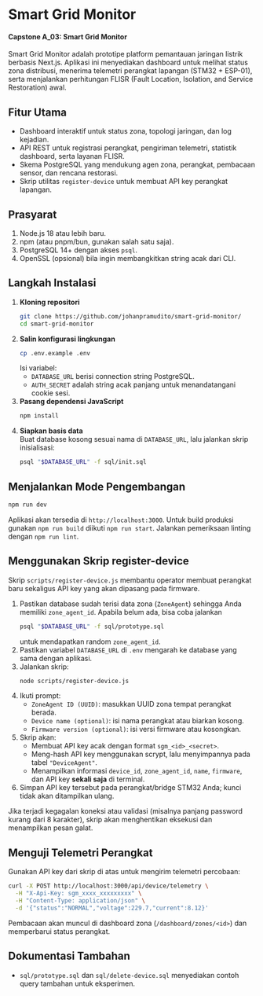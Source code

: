 # Smart Grid Monitor

#### Capstone A_03: Smart Grid Monitor

Smart Grid Monitor adalah prototipe platform pemantauan jaringan listrik berbasis Next.js. Aplikasi ini menyediakan dashboard untuk melihat status zona distribusi, menerima telemetri perangkat lapangan (STM32 + ESP-01), serta menjalankan perhitungan FLISR (Fault Location, Isolation, and Service Restoration) awal.

## Fitur Utama

- Dashboard interaktif untuk status zona, topologi jaringan, dan log kejadian.
- API REST untuk registrasi perangkat, pengiriman telemetri, statistik dashboard, serta layanan FLISR.
- Skema PostgreSQL yang mendukung agen zona, perangkat, pembacaan sensor, dan rencana restorasi.
- Skrip utilitas `register-device` untuk membuat API key perangkat lapangan.

## Prasyarat

1. Node.js 18 atau lebih baru.
2. npm (atau pnpm/bun, gunakan salah satu saja).
3. PostgreSQL 14+ dengan akses `psql`.
4. OpenSSL (opsional) bila ingin membangkitkan string acak dari CLI.

## Langkah Instalasi

1. **Kloning repositori**
   ```bash
   git clone https://github.com/johanpramudito/smart-grid-monitor/
   cd smart-grid-monitor
   ```
2. **Salin konfigurasi lingkungan**
   ```bash
   cp .env.example .env
   ```
   Isi variabel:
   - `DATABASE_URL` berisi connection string PostgreSQL.
   - `AUTH_SECRET` adalah string acak panjang untuk menandatangani cookie sesi.
3. **Pasang dependensi JavaScript**
   ```bash
   npm install
   ```
4. **Siapkan basis data**  
   Buat database kosong sesuai nama di `DATABASE_URL`, lalu jalankan skrip inisialisasi:
   ```bash
   psql "$DATABASE_URL" -f sql/init.sql
   ```

## Menjalankan Mode Pengembangan

```bash
npm run dev
```

Aplikasi akan tersedia di `http://localhost:3000`. Untuk build produksi gunakan `npm run build` diikuti `npm run start`. Jalankan pemeriksaan linting dengan `npm run lint`.

## Menggunakan Skrip register-device

Skrip `scripts/register-device.js` membantu operator membuat perangkat baru sekaligus API key yang akan dipasang pada firmware.

1. Pastikan database sudah terisi data zona (`ZoneAgent`) sehingga Anda memiliki `zone_agent_id`. Apabila belum ada, bisa coba jalankan
   ```bash
   psql "$DATABASE_URL" -f sql/prototype.sql
   ```
   untuk mendapatkan random `zone_agent_id`.
2. Pastikan variabel `DATABASE_URL` di `.env` mengarah ke database yang sama dengan aplikasi.
3. Jalankan skrip:
   ```bash
   node scripts/register-device.js
   ```
4. Ikuti prompt:
   - `ZoneAgent ID (UUID)`: masukkan UUID zona tempat perangkat berada.
   - `Device name (optional)`: isi nama perangkat atau biarkan kosong.
   - `Firmware version (optional)`: isi versi firmware atau kosongkan.
5. Skrip akan:
   - Membuat API key acak dengan format `sgm_<id>_<secret>`.
   - Meng-hash API key menggunakan scrypt, lalu menyimpannya pada tabel `"DeviceAgent"`.
   - Menampilkan informasi `device_id`, `zone_agent_id`, `name`, `firmware`, dan API key **sekali saja** di terminal.
6. Simpan API key tersebut pada perangkat/bridge STM32 Anda; kunci tidak akan ditampilkan ulang.

Jika terjadi kegagalan koneksi atau validasi (misalnya panjang password kurang dari 8 karakter), skrip akan menghentikan eksekusi dan menampilkan pesan galat.

## Menguji Telemetri Perangkat

Gunakan API key dari skrip di atas untuk mengirim telemetri percobaan:

```bash
curl -X POST http://localhost:3000/api/device/telemetry \
  -H "X-Api-Key: sgm_xxxx_xxxxxxxxx" \
  -H "Content-Type: application/json" \
  -d '{"status":"NORMAL","voltage":229.7,"current":8.12}'
```

Pembacaan akan muncul di dashboard zona (`/dashboard/zones/<id>`) dan memperbarui status perangkat.

## Dokumentasi Tambahan

- `sql/prototype.sql` dan `sql/delete-device.sql` menyediakan contoh query tambahan untuk eksperimen.
